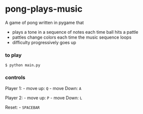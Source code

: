 # pong-plays-music

A game of pong written in pygame that

- plays a tone in a sequence of notes each time ball hits a pattle
- pattles change colors each time the music sequence loops
- difficulty progressively goes up

### to play
```
$ python main.py
```

### controls
Player 1:
    - move up: `Q`
    - move Down: `A`

Player 2:
    - move up: `P`
    - move Down: `L`

Reset:
    - `SPACEBAR`
